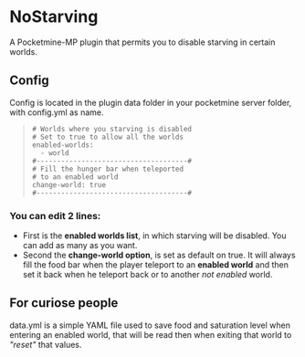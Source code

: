 # NoStarving
A Pocketmine-MP plugin that permits you to disable starving in certain worlds.

## Config
Config is located in the plugin data folder in your pocketmine server folder, with config.yml as name.

> ```#-------------------------------------#
> # Worlds where you starving is disabled
> # Set to true to allow all the worlds
> enabled-worlds:
>   - world
> #-------------------------------------#
> # Fill the hunger bar when teleported
> # to an enabled world
> change-world: true
> #-------------------------------------#
> ```

### You can edit 2 lines:
 - First is the **enabled worlds list**, in which starving will be disabled. You can add as many as you want.
 - Second the **change-world option**, is set as default on true. It will always fill the food bar when the player teleport to an **enabled world** and then set it back when he teleport back or to another _not enabled_ world.


## For curiose people
data.yml is a simple YAML file used to save food and saturation level when entering an enabled world, that will be read then when exiting that world to _"reset"_ that values.
